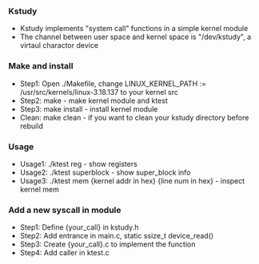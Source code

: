 ### Kstudy

* Kstudy implements "system call" functions in a simple kernel module
* The channel between user space and kernel space is "/dev/kstudy", a virtaul charactor device 

### Make and install 

* Step1: Open ./Makefile, change LINUX_KERNEL_PATH := /usr/src/kernels/linux-3.18.137 to your kernel src
* Step2: make - make kernel module and ktest 
* Step3: make install - install kernel module
* Clean: make clean - if you want to clean your kstudy directory before rebuild

### Usage

* Usage1: ./ktest reg - show registers
* Usage2: ./ktest superblock - show super_block info
* Usage3: ./ktest mem {kernel addr in hex} {line num in hex} - inspect kernel mem

### Add a new syscall in module

* Step1: Define {your_call} in kstudy.h
* Step2: Add entrance in main.c, static ssize_t device_read()
* Step3: Create {your_call}.c to implement the function
* Step4: Add caller in ktest.c 
